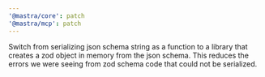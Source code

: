 ```yaml
---
'@mastra/core': patch
'@mastra/mcp': patch
---
```


Switch from serializing json schema string as a function to a library that creates a zod object in memory from the json schema. This reduces the errors we were seeing from zod schema code that could not be serialized.
